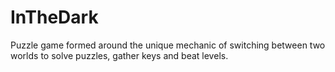 # InTheDark
Puzzle game formed around the unique mechanic of switching between two worlds to solve puzzles, gather keys and beat levels.
